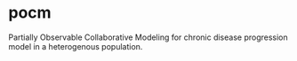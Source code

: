 # pocm
Partially Observable Collaborative Modeling for chronic disease progression model in a heterogenous population. 
